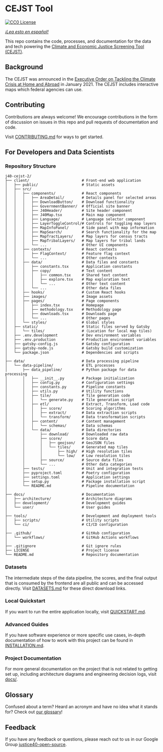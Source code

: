 # CEJST Tool

[![CC0 License](https://img.shields.io/badge/license-CCO--1.0-brightgreen)](https://github.com/DOI-DO/j40-cejst-2/blob/main/LICENSE.md)

_[¡Lea esto en español!](README-es.md)_

This repo contains the code, processes, and documentation for the data and tech powering the [Climate and Economic Justice Screening Tool (CEJST)](https://screeningtool.geoplatform.gov).

## Background

The CEJST was announced in the [Executive Order on Tackling the Climate Crisis at Home and Abroad](https://www.federalregister.gov/documents/2021/02/01/2021-02177/tackling-the-climate-crisis-at-home-and-abroad) in January 2021. The CEJST includes interactive maps which federal agencies can use.

## Contributing

Contributions are always welcome! We encourage contributions in the form of discussion on issues in this repo and pull requests of documentation and code.

Visit [CONTRIBUTING.md](CONTRIBUTING.md) for ways to get started.

## For Developers and Data Scientists

### Repository Structure
```
j40-cejst-2/
├── client/                        # Front-end web application
│   ├── public/                    # Static assets
│   ├── src/
│   │   ├── components/            # React components
│   │   │   ├── AreaDetail/        # Details panel for selected areas
│   │   │   ├── DownloadButton/    # Download functionality
│   │   │   ├── GovernmentBanner/  # Official site banner
│   │   │   ├── J40Header/         # Site header component
│   │   │   ├── J40Map.tsx         # Main map component
│   │   │   ├── Language/          # Language selector component
│   │   │   ├── LayerToggleControl/# Controls for toggling map layers
│   │   │   ├── MapInfoPanel/      # Side panel with map information
│   │   │   ├── MapSearch/         # Search functionality for the map
│   │   │   ├── MapTractLayers/    # Map layers for census tracts
│   │   │   ├── MapTribalLayers/   # Map layers for tribal lands
│   │   │   └── ...                # Other UI components
│   │   ├── contexts/              # React contexts
│   │   │   ├── FlagContext/       # Feature flag context
│   │   │   └── ...                # Other contexts
│   │   ├── data/                  # Data files and constants
│   │   │   ├── constants.tsx      # Application constants
│   │   │   ├── copy/              # Text content
│   │   │   │   ├── common.tsx     # Shared text content
│   │   │   │   ├── explore.tsx    # Map exploration text
│   │   │   │   └── ...            # Other text content
│   │   │   └── ...                # Other data files
│   │   ├── hooks/                 # Custom React hooks
│   │   ├── images/                # Image assets
│   │   ├── pages/                 # Page components
│   │   │   ├── index.tsx          # Homepage
│   │   │   ├── methodology.tsx    # Methodology page
│   │   │   ├── downloads.tsx      # Downloads page
│   │   │   └── ...                # Other pages
│   │   └── styles/                # Global styles
│   ├── static/                    # Static files served by Gatsby
│   │   └── tiles/                 # (Location for local map tiles)
│   ├── .env.development           # Dev environment variables
│   ├── .env.production            # Production environment variables
│   ├── gatsby-config.js           # Gatsby configuration
│   ├── gatsby-node.js             # Gatsby build customization
│   └── package.json               # Dependencies and scripts
│
├── data/                          # Data processing pipeline
│   └── data-pipeline/             # ETL processes
│       ├── data_pipeline/         # Python package for data processing
│       │   ├── __init__.py        # Package initialization
│       │   ├── config.py          # Configuration settings
│       │   ├── constants.py       # Pipeline constants
│       │   ├── utils.py           # Utility functions
│       │   ├── tile/              # Tile generation code
│       │   │   └── generate.py    # Tile generation script
│       │   ├── etl/               # Extract, Transform, Load code
│       │   │   ├── score/         # Scoring algorithms
│       │   │   ├── extract/       # Data extraction scripts
│       │   │   └── transform/     # Data transformation scripts
│       │   ├── content/           # Content management
│       │   │   └── schemas/       # Data schemas
│       │   └── data/              # Data directories
│       │       ├── download/      # Downloaded raw data
│       │       ├── score/         # Score data
│       │       │   ├── geojson/   # GeoJSON files
│       │       │   └── tiles/     # Generated map tiles
│       │       │       ├── high/  # High resolution tiles
│       │       │       └── low/   # Low resolution tiles
│       │       ├── source/        # Source data files
│       │       └── ...            # Other data categories
│       ├── tests/                 # Unit and integration tests
│       ├── pyproject.toml         # Poetry configuration
│       ├── settings.toml          # Application settings
│       ├── setup.py               # Package installation script
│       └── README.md              # Pipeline documentation
│
├── docs/                          # Documentation
│   ├── architecture/              # Architecture diagrams
│   ├── development/               # Development guides
│   └── user/                      # User guides
│
├── tools/                         # Development and deployment tools
│   ├── scripts/                   # Utility scripts
│   └── ci/                        # CI/CD configuration
│
├── .github/                       # GitHub configuration
│   └── workflows/                 # GitHub Actions workflows
│
├── .gitignore                     # Git ignore rules
├── LICENSE                        # Project license
└── README.md                      # Repository documentation
```

### Datasets

The intermediate steps of the data pipeline, the scores, and the final output that is consumed by the frontend are all public and can be accessed directly. Visit [DATASETS.md](DATASETS.md) for these direct download links.

### Local Quickstart

If you want to run the entire application locally, visit [QUICKSTART.md](QUICKSTART.md).

### Advanced Guides

If you have software experience or more specific use cases, in-depth documentation of how to work with this project can be found in [INSTALLATION.md](INSTALLATION.md).

### Project Documentation

For more general documentation on the project that is not related to getting set up, including architecture diagrams and engineering decision logs, visit [docs/](docs/).

## Glossary

Confused about a term? Heard an acronym and have no idea what it stands for? Check out [our glossary](docs/glossary.md)!

## Feedback

If you have any feedback or questions, please reach out to us in our Google Group [justice40-open-source](https://groups.google.com/g/justice40-open-source).
